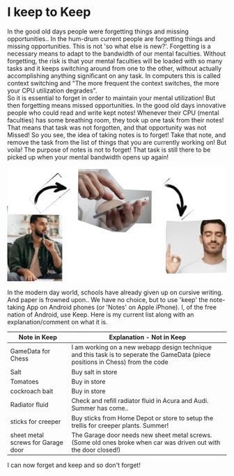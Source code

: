 # I keep to Keep

In the good old days people were forgetting things and missing opportunities.. In the hum-drum current people are forgetting things and missing opportunities.  This is not 'so what else is new?'. Forgetting is a necessary means to adapt to the bandwidth of our mental faculties. Without forgetting, the risk is that your mental faculties will be loaded with so many tasks and it keeps switching around from one to the other, without actually accomplishing anything significant on any task.  In computers this is called context switching and "The more frequent the context switches, the more your CPU utilization degrades".  
So it is essential to forget in order to maintain your mental utilization!  But then forgetting means missed opportunities. In the good old days innovative people who could read and write kept notes! Whenever their CPU (mental faculties) has some breathing room, they took up one task from their notes! That means that task was not forgotten, and that opportunity was not Missed! So you see, the idea of taking notes is to forget! Take that note, and remove the task from the list of things that you are currently working on! But voila! The purpose of notes is not to forget! That task is still there to be picked up when your mental bandwidth opens up again! 

<img src="img/keepToKeep.png"> 

In the modern day world, schools have already given up on cursive writing. And paper is frowned upon.. We have no choice, but to use 'keep' the note-taking App on Android phones (or 'Notes' on Apple iPhone). I, of the free nation of Android, use Keep.  Here is my current list along with an explanation/comment on what it is. 

| Note in Keep | Explanation - Not in Keep |
| ------------ | ------------------------- |
| GameData for Chess | I am working on a new webapp design technique and this task is to seperate the GameData (piece positions in Chess) from the code |
| Salt | Buy salt in store |
| Tomatoes | Buy in store |
| cockroach bait | Buy in store |
| Radiator fluid | Check and refill radiator fluid in Acura and Audi. Summer has come..|
| sticks for creeper | Buy sticks from Home Depot or store to setup the trellis for creeper plants. Summer! |
| sheet metal screws for Garage door | The Garage door needs new sheet metal screws. (Some old ones broke when car was driven out with the door closed!) |

I can now forget and keep and so don't forget!
